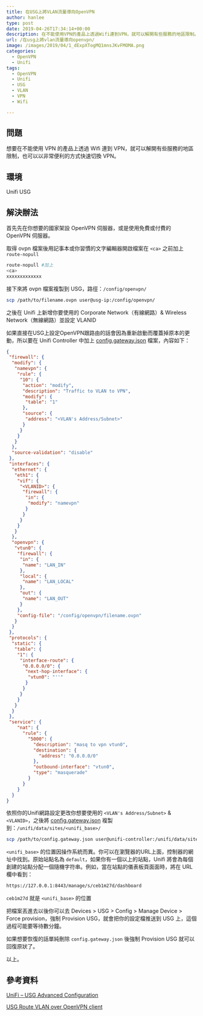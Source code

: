 ```yaml
---
title: 在USG上將VLAN流量導向OpenVPN
author: hanlee
type: post
date: 2019-04-26T17:34:14+00:00
description: 在不能使用VPN的產品上透過Wifi連到VPN，就可以解開有些服務的地區限制。
url: /在usg上將vlan流量導向openvpn/
image: /images/2019/04/1_dExpXTogMQ1mnsJKvFMOMA.png
categories:
  - OpenVPN
  - Unifi
tags:
  - OpenVPN
  - Unifi
  - USG
  - VLAN
  - VPN
  - Wifi

---
```

## 問題

想要在不能使用 VPN 的產品上透過 Wifi 連到 VPN，就可以解開有些服務的地區限制，也可以以非常便利的方式快速切換 VPN。

## 環境

Unifi USG

## 解決辦法

首先先在你想要的國家架設 OpenVPN 伺服器，或是使用免費或付費的 OpenVPN 伺服器。

取得 ovpn 檔案後用記事本或你習慣的文字編輯器開啟檔案在 `<ca>` 之前加上 `route-nopull`

```bash
route-nopull #加上
<ca>
xxxxxxxxxxxxx
```

接下來將 ovpn 檔案複製到 USG，路徑：`/config/openvpn/`

```bash
scp /path/to/filename.ovpn user@usg-ip:/config/openvpn/
```

之後在 Unifi 上新增你要使用的 Corporate Network（有線網路）& Wireless Network（無線網路）並設定 VLANID

如果直接在USG上設定OpenVPN跟路由的話會因為重新啟動而覆蓋掉原本的更動，所以要在 Unifi Controller 中加上 [config.gateway.json](https://help.ubnt.com/hc/en-us/articles/215458888-UniFi-USG-Advanced-Configuration) 檔案，內容如下：

```json config.gateway.json
{
 "firewall": {
  "modify": {
   "namevpn": {
    "rule": {
     "10": {
      "action": "modify",
      "description": "Traffic to VLAN to VPN",
      "modify": {
       "table": "1"
      },
      "source": {
       "address": "<VLAN's Address/Subnet>" 
      }
     }
    }
   }
  },
  "source-validation": "disable"
 },
 "interfaces": {
  "ethernet": {
   "eth1": {
    "vif": {
     "<VLANID>": {
      "firewall": {
       "in": {
        "modify": "namevpn"
       }
      }
     }
    }
   }
  },
  "openvpn": {
   "vtun0": {
    "firewall": {
     "in": {
      "name": "LAN_IN"
     },
     "local": {
      "name": "LAN_LOCAL"
     },
     "out": {
      "name": "LAN_OUT"
     }
    },
    "config-file": "/config/openvpn/filename.ovpn"
   }
  }
 },
 "protocols": {
  "static": {
   "table": {
    "1": {
     "interface-route": {
      "0.0.0.0/0": {
       "next-hop-interface": {
        "vtun0": "''"
       }
      }
     }
    }
   }
  }
 },
 "service": {
    "nat": {
      "rule": {
        "5000": {
          "description": "masq to vpn vtun0",
          "destination": {
            "address": "0.0.0.0/0"
          },
          "outbound-interface": "vtun0",
          "type": "masquerade"
        }
      }
    }
  }
}
```

依照你的Unifi網路設定更改你想要使用的 `<VLAN's Address/Subnet>` & `<VLANID>`，之後將 [config.gateway.json](https://help.ubnt.com/hc/en-us/articles/215458888-UniFi-USG-Advanced-Configuration) 複製到：`/unifi/data/sites/<unifi_base>/`

```bash
scp /path/to/config.gateway.json user@unifi-controller:/unifi/data/sites/<unifi_base>/
```

`<unifi_base>` 的位置因操作系統而異。你可以在瀏覽器的URL上面，控制器的網址中找到。原始站點名為 `default`，如果你有一個以上的站點，Unifi 將會為每個創建的站點分配一個隨機字符串。例如，當在站點的儀表板頁面面時，將在 URL 欄中看到：

```bash
https://127.0.0.1:8443/manage/s/ceb1m27d/dashboard
```

`ceb1m27d` 就是 `<unifi_base>` 的位置

把檔案丟進去以後你可以去 Devices > USG > Config > Manage Device > Force provision，強制 Provision USG，就會把你的設定檔推送到 USG 上，這個過程可能要等待數分鐘。

如果想要恢復的話單純刪除 `config.gateway.json` 後強制 Provision USG 就可以回復原狀了。

以上。

## 參考資料

[UniFi &#8211; USG Advanced Configuration][1]

[USG Route VLAN over OpenVPN client][2]

 [1]: https://help.ubnt.com/hc/en-us/articles/215458888-UniFi-USG-Advanced-Configuration
 [2]: https://community.ui.com/t5/UniFi-Routing-Switching/USG-Route-VLAN-over-OpenVPN-client/td-p/2146180
